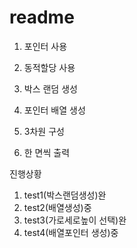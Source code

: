 # readme
1. 포인터 사용
2. 동적할당 사용


1. 박스 랜덤 생성
2. 포인터 배열 생성
3. 3차원 구성
4. 한 면씩 출력

진행상황
1. test1(박스랜덤생성)완
2. test2(배열생성)중
3. test3(가로세로높이 선택)완
4. test4(배열포인터 생성)중